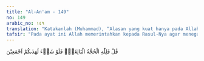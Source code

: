 ```yaml
---
title: "Al-An'am - 149"
no: 149
arabic_no: ١٤٩
translation: "Katakanlah (Muhammad), “Alasan yang kuat hanya pada Allah. Maka kalau Dia menghendaki, niscaya kamu semua mendapat petunjuk.”"
tafsir: "Pada ayat ini Allah memerintahkan kepada Rasul-Nya agar menegaskan kepada orang-orang musyrik yang mendasarkan tindakan dan ketetapan mereka kepada sangkaan, bukan kepada ilmu pengetahuan dan syariat nabi-nabi yang terdahulu bahwa Allah-lah yang mempunyai ilmu pengetahuan, hujjah, dan dasar-dasar yang kuat. Dialah yang berhak memberi petunjuk kepada yang benar yang harus diikuti dengan patuh oleh hamba-Nya yang beriman dan bertakwa. Barang siapa di antara hamba-Nya yang taat kepada-Nya dan menjalankan petunjuk yang diberikan-Nya, niscaya ia akan menjadi hamba yang saleh dan bahagia. Tetapi bila ada di antara hamba-Nya yang membangkang, mengingkari petunjuk-petunjuk itu, bahkan berani menyamakan dirinya dengan Allah, maka akan celakalah dia di dunia dan di akhirat. Semuanya terserah kepada manusia apakah dia akan memilih jalan lurus yang membawa kebahagiaan dengan menjalankan petunjuk Tuhan-nya atau jalan sesat yang membawa celaka dengan mengingkari petunjuk itu dan memperturutkan hawa nafsunya.\n\nInilah jalan yang ditetapkan Allah bagi manusia dan jin seluruhnya. Jika Allah menghendaki tentulah Dia dapat menjadikan kamu seperti malaikat yang selalu patuh kepada Tuhannya sesuai dengan tabiatnya, seperti yang dijelaskan dalam firman-Nya: \n\n¦ Tidak durhaka kepada Allah terhadap apa yang Dia perintahkan kepada mereka dan selalu mengerjakan apa yang diperintahkan. (at-Tahrim/66: 6)\n\nSudah menjadi sunah dan ketetapan Allah bahwa manusia harus mempergunakan akalnya untuk memilih jalan mana yang ditempuhnya. Bila dia memilih jalan yang benar akan berbahagialah dia, dan bila memilih jalan yang salah dan menyesatkan akan celakalah dia. Demikianlah sunatullah dan tiada seorang pun yang dapat mengubahnya."
---
```

قُلْ فَلِلّٰهِ الْحُجَّةُ الْبَالِغَةُۚ فَلَوْ شَاۤءَ لَهَدٰىكُمْ اَجْمَعِيْنَ 